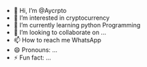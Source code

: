 - 👋 Hi, I’m @Aycrpto
- 👀 I’m interested in cryptocurrency 
- 🌱 I’m currently learning python Programming 
- 💞️ I’m looking to collaborate on ...
- 📫 How to reach me WhatsApp 
- 😄 Pronouns: ...
- ⚡ Fun fact: ...

<!---
Aycrpto/Aycrpto is a ✨ special ✨ repository because its `README.md` (this file) appears on your GitHub profile.
You can click the Preview link to take a look at your changes.
--->
